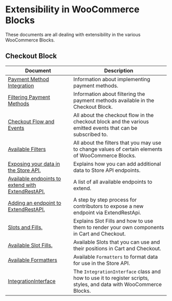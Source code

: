 # Extensibility in WooCommerce Blocks

These documents are all dealing with extensibility in the various WooCommerce Blocks.

## Checkout Block

| Document                                                                                | Description                                                                                                       |
| --------------------------------------------------------------------------------------- | ----------------------------------------------------------------------------------------------------------------- |
| [Payment Method Integration](./payment-method-integration.md)                           | Information about implementing payment methods.                                                                   |
| [Filtering Payment Methods](./filtering-payment-methods.md)                             | Information about filtering the payment methods available in the Checkout Block.                                  |
| [Checkout Flow and Events](./checkout-flow-and-events.md)                               | All about the checkout flow in the checkout block and the various emitted events that can be subscribed to.       |
| [Available Filters](./available-filters.md)                                             | All about the filters that you may use to change values of certain elements of WooCommerce Blocks.                |
| [Exposing your data in the Store API.](./extend-rest-api-add-data.md)                   | Explains how you can add additional data to Store API endpoints.                                                  |
| [Available endpoints to extend with ExtendRestAPI.](./available-endpoints-to-extend.md) | A list of all available endpoints to extend.                                                                      |
| [Adding an endpoint to ExtendRestAPI.](./extend-rest-api-new-endpoint.md)               | A step by step process for contributors to expose a new endpoint via ExtendRestApi.                               |
| [Slots and Fills.](./slot-fills.md)                                                     | Explains Slot Fills and how to use them to render your own components in Cart and Checkout.                       |
| [Available Slot Fills.](./available-slot-fills.md)                                      | Available Slots that you can use and their positions in Cart and Checkout.                                        |
| [Available Formatters](./extend-rest-api-formatters.md)                                 | Available `Formatters` to format data for use in the Store API.                                                   |
| [IntegrationInterface](./integration-interface.md)                                      | The `IntegrationInterface` class and how to use it to register scripts, styles, and data with WooCommerce Blocks. |
